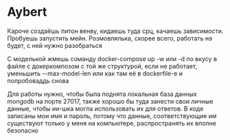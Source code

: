 # Aybert

Кароче создаёшь питон венву, кидаешь туда срц, качаешь зависимости. Пробуешь запустить мейн. Розмовлялька, скорее всего, работать нэ будет, с ней нужно разобраться

С моделькой жмешь соманду docker-compose up -w или -d по вкусу в файле с докеркомпозом с той же структурой, если не работает, уменьшить --max-model-len или как там её в dockerfile-e и попробоваддь снова

Для работы нужно, чтобы была поднята локальная база данных mongodb на порте 27017, также хорошо бы туда занести свои личные данные, чтобы ии-шка могла использовать их для ответов. В коде записаны мои имя и пароль, потому что данные, соответствующие им существуют только у меня на компьютере, распространять их вполне безопасно
